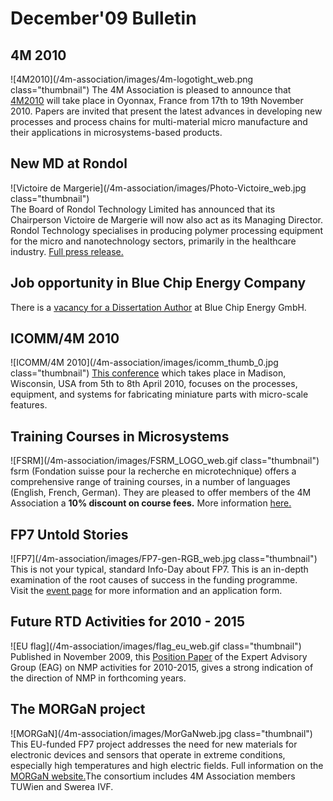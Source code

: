 # December'09 Bulletin

<!--break-->
## 4M 2010


![4M2010](/4m-association/images/4m-logotight_web.png class="thumbnail")
The 4M Association is pleased to announce that [4M2010](/conference/2010) will take place in Oyonnax, France from 17th to 19th November 2010. Papers are invited that present the latest advances in developing new processes and process chains for multi-material micro manufacture and their applications in microsystems-based products.  

## New MD at Rondol

![Victoire de Margerie](/4m-association/images/Photo-Victoire_web.jpg class="thumbnail")  
The Board of Rondol Technology Limited has announced that its Chairperson Victoire de Margerie will now also act as its Managing Director. Rondol Technology specialises in producing polymer processing equipment for the micro and nanotechnology sectors, primarily in the healthcare industry. [Full press release.](/4m-association/content/New-MD-Rondol)  

## Job opportunity in Blue Chip Energy Company

There is a [vacancy for a Dissertation Author](/content/Job-opportunity-Blue-Chip-Eergy) at Blue Chip Energy GmbH.

## ICOMM/4M 2010

![ICOMM/4M 2010](/4m-association/images/icomm_thumb_0.jpg class="thumbnail") [This conference](http://www.conferencing.uwex.edu/conferences/ICOMM10/) which takes place in Madison, Wisconsin, USA from 5th to 8th April 2010, focuses on the processes, equipment, and systems for fabricating miniature parts with micro-scale features.  

## Training Courses in Microsystems

![FSRM](/4m-association/images/FSRM_LOGO_web.gif class="thumbnail")
fsrm (Fondation suisse pour la recherche en microtechnique) offers a comprehensive range of training courses, in a number of languages (English, French, German). They are pleased to offer members of the 4M Association a <b>10% discount on course fees.</b> More information [here.](/content/fsrm-training-courses)  

## FP7 Untold Stories

![FP7](/4m-association/images/FP7-gen-RGB_web.jpg class="thumbnail")  This is not your typical, standard Info-Day about FP7. This is an in-depth examination of the root causes of success in the funding programme.   
Visit the [event page](/content/FP7-Untold-Stories) for more information and an application form.  

## Future RTD Activities for 2010 - 2015

![EU flag](/4m-association/images/flag_eu_web.gif class="thumbnail")  Published in November 2009, this [Position Paper](http://ec.europa.eu/research/industrial_technologies/pdf/nmp-expert-advisory-group-report_en.pdf) of the Expert Advisory Group (EAG) on NMP activities for 2010-2015, gives a strong indication of the direction of NMP in forthcoming years.  

## The MORGaN project

![MORGaN](/4m-association/images/MorGaNweb.jpg class="thumbnail")  This EU-funded FP7 project addresses the need for new materials for electronic devices and sensors that operate in extreme conditions, especially high temperatures and high electric fields. Full information on the [MORGaN website.](http://www.morganproject.eu/)The consortium includes 4M Association members TUWien and Swerea IVF.